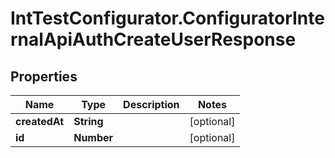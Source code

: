 # IntTestConfigurator.ConfiguratorInternalApiAuthCreateUserResponse

## Properties

Name | Type | Description | Notes
------------ | ------------- | ------------- | -------------
**createdAt** | **String** |  | [optional] 
**id** | **Number** |  | [optional] 


